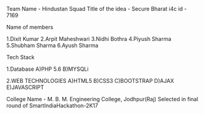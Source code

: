 
Team Name - Hindustan Squad
Title of the idea - Secure Bharat
i4c id - 7169

Name of members

1.Dixit Kumar
2.Arpit Maheshwari
3.Nidhi Bothra
4.Piyush Sharma
5.Shubham Sharma
6.Ayush Sharma


Tech Stack

1.Database 
A)PHP 5.6 B)MYSQLi

2.WEB TECHNOLOGIES 
A)HTML5
B)CSS3 
C)BOOTSTRAP
D)AJAX
E)JAVASCRIPT

College Name - M. B. M. Engineering College, Jodhpur(Raj)
Selected in final round of SmartIndiaHackathon-2K17
